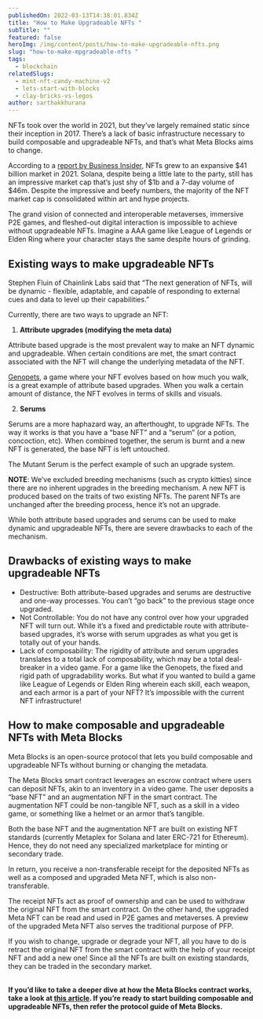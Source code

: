 ```yaml
---
publishedOn: 2022-03-13T14:38:01.834Z
title: "How to Make Upgradeable NFTs "
subTitle: ""
featured: false
heroImg: /img/content/posts/how-to-make-upgradeable-nfts.png
slug: "how-to-make-mpgradeable-nfts "
tags:
  - blockchain
relatedSlugs:
  - mint-nft-candy-machine-v2
  - lets-start-with-blocks
  - clay-bricks-vs-legos
author: sarthakkhurana
---
```

NFTs took over the world in 2021, but they’ve largely remained static since their inception in 2017. There’s a lack of basic infrastructure necessary to build composable and upgradeable NFTs, and that’s what Meta Blocks aims to change. 

According to a [report by Business Insider](https://markets.businessinsider.com/news/currencies/nft-market-41-billion-nearing-fine-art-market-size-2022-1#:~:text=NFTs%20Grew%20to%20%2441%20Billion,A%20magnifying%20glass.), NFTs grew to an expansive $41 billion market in 2021. Solana, despite being a little late to the party, still has an impressive market cap that’s just shy of $1b and a 7-day volume of $46m. Despite the impressive and beefy numbers, the majority of the NFT market cap is consolidated within art and hype projects. 

The grand vision of connected and interoperable metaverses, immersive P2E games, and fleshed-out digital interaction is impossible to achieve without upgradeable NFTs. Imagine a AAA game like League of Legends or Elden Ring where your character stays the same despite hours of grinding. 

## Existing ways to make upgradeable NFTs 

Stephen Fluin of Chainlink Labs said that “The next generation of NFTs, will be dynamic - flexible, adaptable, and capable of responding to external cues and data to level up their capabilities.”

Currently, there are two ways to upgrade an NFT:

1. **Attribute upgrades (modifying the meta data)**

Attribute based upgrade is the most prevalent way to make an NFT dynamic and upgradeable. When certain conditions are met, the smart contract associated with the NFT will change the underlying metadata of the NFT. 

[Genopets](https://www.genopets.me/), a game where your NFT evolves based on how much you walk, is a great example of attribute based upgrades. When you walk a certain amount of distance, the NFT evolves in terms of skills and visuals. 

2. **Serums** 

Serums are a more haphazard way, an afterthought, to upgrade NFTs. The way it works is that you have a “base NFT” and a “serum” (or a potion, concoction, etc). When combined together, the serum is burnt and a new NFT is generated, the base NFT is left untouched.

The Mutant Serum is the perfect example of such an upgrade system. 



**NOTE**: We’ve excluded breeding mechanisms (such as crypto kitties) since there are no inherent upgrades in the breeding mechanism. A new NFT is produced based on the traits of two existing NFTs. The parent NFTs are unchanged after the breeding process, hence it’s not an upgrade. 

While both attribute based upgrades and serums can be used to make dynamic and upgradeable NFTs, there are severe drawbacks to each of the mechanism. 

## Drawbacks of existing ways to make upgradeable NFTs 

* Destructive: Both attribute-based upgrades and serums are destructive and one-way processes. You can’t “go back” to the previous stage once upgraded. 
* Not Controllable: You do not have any control over how your upgraded NFT will turn out. While it’s a fixed and predictable route with attribute-based upgrades, it’s worse with serum upgrades as what you get is totally out of your hands. 
* Lack of composability: The rigidity of attribute and serum upgrades translates to a total lack of composability, which may be a total deal-breaker in a video game. For a game like the Genopets, the fixed and rigid path of upgradability works. But what if you wanted to build a game like League of Legends or Elden Ring wherein each skill, each weapon, and each armor is a part of your NFT? It’s impossible with the current NFT infrastructure! 

## How to make composable and upgradeable NFTs with Meta Blocks

Meta Blocks is an open-source protocol that lets you build composable and upgradeable NFTs without burning or changing the metadata. 

The Meta Blocks smart contract leverages an escrow contract where users can deposit NFTs, akin to an inventory in a video game. The user deposits a “base NFT” and an augmentation NFT in the smart contract. The augmentation NFT could be non-tangible NFT, such as a skill in a video game, or something like a helmet or an armor that’s tangible. 

Both the base NFT and the augmentation NFT are built on existing NFT standards (currently Metaplex for Solana and later ERC-721 for Ethereum). Hence, they do not need any specialized marketplace for minting or secondary trade. 

In return, you receive a non-transferable receipt for the deposited NFTs as well as a composed and upgraded Meta NFT, which is also non-transferable.  

The receipt NFTs act as proof of ownership and can be used to withdraw the original NFT from the smart contract. On the other hand, the upgraded Meta NFT can be read and used in P2E games and metaverses. A preview of the upgraded Meta NFT also serves the traditional purpose of PFP. 

If you wish to change, upgrade or degrade your NFT, all you have to do is retract the original NFT from the smart contract with the help of your receipt NFT and add a new one! Since all the NFTs are built on existing standards, they can be traded in the secondary market. 

**\
If you’d like to take a deeper dive at how the Meta Blocks contract works, take a look at [this article](https://metablocks.world/blog/clay-bricks-vs-legos). If you’re ready to start building composable and upgradeable NFTs, then refer the protocol guide of Meta Blocks.**
